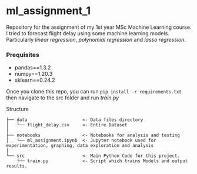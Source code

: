 # ml_assignment_1
Repository for the assignment of my 1st year MSc Machine Learning course. I tried to forecast flight delay using some machine learning models. Particularly *linear regression*, *polynomial regression* and *lasso regression*.

### Prequisites
- pandas==1.3.2
- numpy==1.20.3
- sklearn==0.24.2

Once you clone this repo, you can run `pip install -r requirements.txt` then navigate to the src folder and run *train.py*

Structure
```
├── data                     <- Data files directory
│   └── flight_delay.csv     <- Entire Dataset
│
├── notebooks                <- Notebooks for analysis and testing
│   └── ml_assignment.ipynb  <- Jupyter notebook used for experimentation, graphing, data exploration and analysis
│
└── src                      <- Main Python Code for this project.
    └── train.py             <- Script which trains Models and output results.
```
